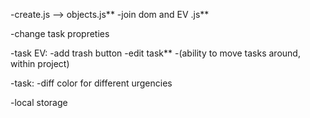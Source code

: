 -create.js --> objects.js**
-join dom and EV .js**

-change task propreties

-task EV:
    -add trash button
    -edit task**
    -(ability to move tasks around, within project)

-task:
    -diff color for different urgencies


-local storage